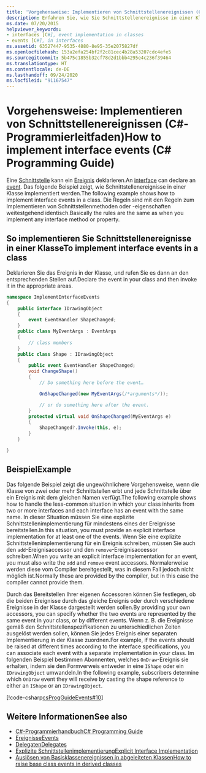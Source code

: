 ```yaml
---
title: 'Vorgehensweise: Implementieren von Schnittstellenereignissen (C#-Programmierleitfaden)'
description: Erfahren Sie, wie Sie Schnittstellenereignisse in einer Klasse implementieren. Hier finden Sie Codebeispiele und zusätzliche verfügbare Ressourcen.
ms.date: 07/20/2015
helpviewer_keywords:
- interfaces [C#], event implementation in classes
- events [C#], in interfaces
ms.assetid: 63527447-9535-4880-8e95-35e2075827df
ms.openlocfilehash: 153a2efa254bf2f2c81cec4b28a53207cdc4efe5
ms.sourcegitcommit: 5b475c1855b32cf78d2d1bbb4295e4c236f39464
ms.translationtype: HT
ms.contentlocale: de-DE
ms.lasthandoff: 09/24/2020
ms.locfileid: "91167547"
---
```

# <a name="how-to-implement-interface-events-c-programming-guide"></a><span data-ttu-id="00297-104">Vorgehensweise: Implementieren von Schnittstellenereignissen (C#-Programmierleitfaden)</span><span class="sxs-lookup"><span data-stu-id="00297-104">How to implement interface events (C# Programming Guide)</span></span>

<span data-ttu-id="00297-105">Eine [Schnittstelle](../../language-reference/keywords/interface.md) kann ein [Ereignis](../../language-reference/keywords/event.md) deklarieren.</span><span class="sxs-lookup"><span data-stu-id="00297-105">An [interface](../../language-reference/keywords/interface.md) can declare an [event](../../language-reference/keywords/event.md).</span></span> <span data-ttu-id="00297-106">Das folgende Beispiel zeigt, wie Schnittstellenereignisse in einer Klasse implementiert werden.</span><span class="sxs-lookup"><span data-stu-id="00297-106">The following example shows how to implement interface events in a class.</span></span> <span data-ttu-id="00297-107">Die Regeln sind mit den Regeln zum Implementieren von Schnittstellenmethoden oder -eigenschaften weitestgehend identisch.</span><span class="sxs-lookup"><span data-stu-id="00297-107">Basically the rules are the same as when you implement any interface method or property.</span></span>  
  
## <a name="to-implement-interface-events-in-a-class"></a><span data-ttu-id="00297-108">So implementieren Sie Schnittstellenereignisse in einer Klasse</span><span class="sxs-lookup"><span data-stu-id="00297-108">To implement interface events in a class</span></span>  
  
<span data-ttu-id="00297-109">Deklarieren Sie das Ereignis in der Klasse, und rufen Sie es dann an den entsprechenden Stellen auf.</span><span class="sxs-lookup"><span data-stu-id="00297-109">Declare the event in your class and then invoke it in the appropriate areas.</span></span>  
  
```csharp
namespace ImplementInterfaceEvents  
{  
    public interface IDrawingObject  
    {  
        event EventHandler ShapeChanged;  
    }  
    public class MyEventArgs : EventArgs
    {  
        // class members  
    }  
    public class Shape : IDrawingObject  
    {  
        public event EventHandler ShapeChanged;  
        void ChangeShape()  
        {  
            // Do something here before the event…  

            OnShapeChanged(new MyEventArgs(/*arguments*/));  

            // or do something here after the event.
        }  
        protected virtual void OnShapeChanged(MyEventArgs e)  
        {  
            ShapeChanged?.Invoke(this, e);  
        }  
    }  

}  
```  
  
## <a name="example"></a><span data-ttu-id="00297-110">Beispiel</span><span class="sxs-lookup"><span data-stu-id="00297-110">Example</span></span>  

<span data-ttu-id="00297-111">Das folgende Beispiel zeigt die ungewöhnlichere Vorgehensweise, wenn die Klasse von zwei oder mehr Schnittstellen erbt und jede Schnittstelle über ein Ereignis mit dem gleichen Namen verfügt.</span><span class="sxs-lookup"><span data-stu-id="00297-111">The following example shows how to handle the less-common situation in which your class inherits from two or more interfaces and each interface has an event with the same name.</span></span> <span data-ttu-id="00297-112">In dieser Situation müssen Sie eine explizite Schnittstellenimplementierung für mindestens eines der Ereignisse bereitstellen.</span><span class="sxs-lookup"><span data-stu-id="00297-112">In this situation, you must provide an explicit interface implementation for at least one of the events.</span></span> <span data-ttu-id="00297-113">Wenn Sie eine explizite Schnittstellenimplementierung für ein Ereignis schreiben, müssen Sie auch den `add`-Ereignisaccessor und den `remove`-Ereignisaccessor schreiben.</span><span class="sxs-lookup"><span data-stu-id="00297-113">When you write an explicit interface implementation for an event, you must also write the `add` and `remove` event accessors.</span></span> <span data-ttu-id="00297-114">Normalerweise werden diese vom Compiler bereitgestellt, was in diesem Fall jedoch nicht möglich ist.</span><span class="sxs-lookup"><span data-stu-id="00297-114">Normally these are provided by the compiler, but in this case the compiler cannot provide them.</span></span>  
  
<span data-ttu-id="00297-115">Durch das Bereitstellen Ihrer eigenen Accessoren können Sie festlegen, ob die beiden Ereignisse durch das gleiche Ereignis oder durch verschiedene Ereignisse in der Klasse dargestellt werden sollen.</span><span class="sxs-lookup"><span data-stu-id="00297-115">By providing your own accessors, you can specify whether the two events are represented by the same event in your class, or by different events.</span></span> <span data-ttu-id="00297-116">Wenn z. B. die Ereignisse gemäß den Schnittstellenspezifikationen zu unterschiedlichen Zeiten ausgelöst werden sollen, können Sie jedes Ereignis einer separaten Implementierung in der Klasse zuordnen.</span><span class="sxs-lookup"><span data-stu-id="00297-116">For example, if the events should be raised at different times according to the interface specifications, you can associate each event with a separate implementation in your class.</span></span> <span data-ttu-id="00297-117">Im folgenden Beispiel bestimmen Abonnenten, welches `OnDraw`-Ereignis sie erhalten, indem sie den Formverweis entweder in eine `IShape` oder ein `IDrawingObject` umwandeln.</span><span class="sxs-lookup"><span data-stu-id="00297-117">In the following example, subscribers determine which `OnDraw` event they will receive by casting the shape reference to either an `IShape` or an `IDrawingObject`.</span></span>  
  
 [!code-csharp[csProgGuideEvents#10](~/samples/snippets/csharp/VS_Snippets_VBCSharp/csProgGuideEvents/CS/Events.cs#10)]
  
## <a name="see-also"></a><span data-ttu-id="00297-118">Weitere Informationen</span><span class="sxs-lookup"><span data-stu-id="00297-118">See also</span></span>

- [<span data-ttu-id="00297-119">C#-Programmierhandbuch</span><span class="sxs-lookup"><span data-stu-id="00297-119">C# Programming Guide</span></span>](../index.md)
- [<span data-ttu-id="00297-120">Ereignisse</span><span class="sxs-lookup"><span data-stu-id="00297-120">Events</span></span>](./index.md)
- [<span data-ttu-id="00297-121">Delegaten</span><span class="sxs-lookup"><span data-stu-id="00297-121">Delegates</span></span>](../delegates/index.md)
- [<span data-ttu-id="00297-122">Explizite Schnittstellenimplementierung</span><span class="sxs-lookup"><span data-stu-id="00297-122">Explicit Interface Implementation</span></span>](../interfaces/explicit-interface-implementation.md)
- [<span data-ttu-id="00297-123">Auslösen von Basisklassenereignissen in abgeleiteten Klassen</span><span class="sxs-lookup"><span data-stu-id="00297-123">How to raise base class events in derived classes</span></span>](./how-to-raise-base-class-events-in-derived-classes.md)
